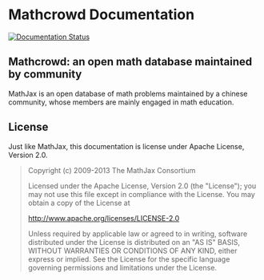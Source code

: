 # Mathcrowd Documentation

[![Documentation Status](https://readthedocs.org/projects/mathcrowd-doc/badge/?version=latest)](https://docs.mathcrowd.cn)


## Mathcrowd: an open math database maintained by community

MathJax is an open database of math problems maintained by a chinese community, whose members are mainly engaged in math education.

## License

Just like MathJax, this documentation is license under Apache License, Version 2.0.

> Copyright (c) 2009-2013 The MathJax Consortium
>
> Licensed under the Apache License, Version 2.0 (the "License");
> you may not use this file except in compliance with the License.
> You may obtain a copy of the License at
>
>  http://www.apache.org/licenses/LICENSE-2.0
>
> Unless required by applicable law or agreed to in writing, software
> distributed under the License is distributed on an "AS IS" BASIS,
> WITHOUT WARRANTIES OR CONDITIONS OF ANY KIND, either express or implied.
> See the License for the specific language governing permissions and
> limitations under the License.